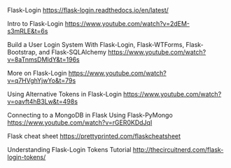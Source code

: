 Flask-Login
https://flask-login.readthedocs.io/en/latest/

Intro to Flask-Login
https://www.youtube.com/watch?v=2dEM-s3mRLE&t=6s

Build a User Login System With Flask-Login, Flask-WTForms, Flask-Bootstrap, and Flask-SQLAlchemy
https://www.youtube.com/watch?v=8aTnmsDMldY&t=196s

More on Flask-Login
https://www.youtube.com/watch?v=q7HVghYjwYo&t=79s

Using Alternative Tokens in Flask-Login
https://www.youtube.com/watch?v=oavft4hB3Lw&t=498s

Connecting to a MongoDB in Flask Using Flask-PyMongo
https://www.youtube.com/watch?v=rGER0KDdJqI

Flask cheat sheet
https://prettyprinted.com/flaskcheatsheet

Understanding Flask-Login Tokens Tutorial
http://thecircuitnerd.com/flask-login-tokens/

